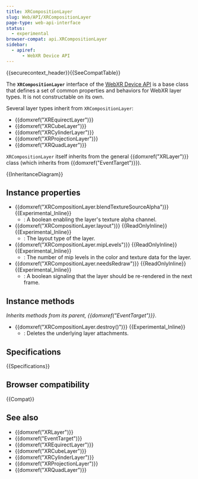 ```yaml
---
title: XRCompositionLayer
slug: Web/API/XRCompositionLayer
page-type: web-api-interface
status:
  - experimental
browser-compat: api.XRCompositionLayer
sidebar:
  - apiref:
      - WebXR Device API
---
```


{{securecontext_header}}{{SeeCompatTable}}

The **`XRCompositionLayer`** interface of the [WebXR Device API](/en-US/docs/Web/API/WebXR_Device_API) is a base class that defines a set of common properties and behaviors for WebXR layer types. It is not constructable on its own.

Several layer types inherit from `XRCompositionLayer`:

- {{domxref("XREquirectLayer")}}
- {{domxref("XRCubeLayer")}}
- {{domxref("XRCylinderLayer")}}
- {{domxref("XRProjectionLayer")}}
- {{domxref("XRQuadLayer")}}

`XRCompositionLayer` itself inherits from the general {{domxref("XRLayer")}} class (which inherits from {{domxref("EventTarget")}}).

{{InheritanceDiagram}}

## Instance properties

- {{domxref("XRCompositionLayer.blendTextureSourceAlpha")}} {{Experimental_Inline}}
  - : A boolean enabling the layer's texture alpha channel.
- {{domxref("XRCompositionLayer.layout")}} {{ReadOnlyInline}} {{Experimental_Inline}}
  - : The layout type of the layer.
- {{domxref("XRCompositionLayer.mipLevels")}} {{ReadOnlyInline}} {{Experimental_Inline}}
  - : The number of mip levels in the color and texture data for the layer.
- {{domxref("XRCompositionLayer.needsRedraw")}} {{ReadOnlyInline}} {{Experimental_Inline}}
  - : A boolean signaling that the layer should be re-rendered in the next frame.

## Instance methods

_Inherits methods from its parent, {{domxref("EventTarget")}}_.

- {{domxref("XRCompositionLayer.destroy()")}} {{Experimental_Inline}}
  - : Deletes the underlying layer attachments.

## Specifications

{{Specifications}}

## Browser compatibility

{{Compat}}

## See also

- {{domxref("XRLayer")}}
- {{domxref("EventTarget")}}
- {{domxref("XREquirectLayer")}}
- {{domxref("XRCubeLayer")}}
- {{domxref("XRCylinderLayer")}}
- {{domxref("XRProjectionLayer")}}
- {{domxref("XRQuadLayer")}}
